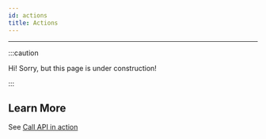 ```yaml
---
id: actions
title: Actions
---
```


---------------

:::caution

Hi! Sorry, but this page is under construction!

:::

## Learn More

See [Call API in action](/docs/conversation-studio/tutorials/external-api)